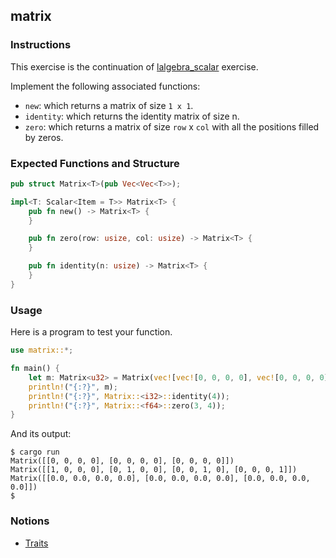 ## matrix

### Instructions

This exercise is the continuation of [lalgebra_scalar](../lalgebra_scalar/README.md) exercise.

Implement the following associated functions:
- `new`: which returns a matrix of size `1 x 1`.
- `identity`: which returns the identity matrix of size n.
- `zero`: which returns a matrix of size `row` x `col` with all the positions filled by zeros.
 
### Expected Functions and Structure

```rust
pub struct Matrix<T>(pub Vec<Vec<T>>);

impl<T: Scalar<Item = T>> Matrix<T> {
	pub fn new() -> Matrix<T> {
	}

	pub fn zero(row: usize, col: usize) -> Matrix<T> {
	}

	pub fn identity(n: usize) -> Matrix<T> {
	}
}
```

### Usage

Here is a program to test your function.

```rust
use matrix::*;

fn main() {
	let m: Matrix<u32> = Matrix(vec![vec![0, 0, 0, 0], vec![0, 0, 0, 0], vec![0, 0, 0, 0]]);
	println!("{:?}", m);
	println!("{:?}", Matrix::<i32>::identity(4));
	println!("{:?}", Matrix::<f64>::zero(3, 4));
}
```

And its output:

```console
$ cargo run
Matrix([[0, 0, 0, 0], [0, 0, 0, 0], [0, 0, 0, 0]])
Matrix([[1, 0, 0, 0], [0, 1, 0, 0], [0, 0, 1, 0], [0, 0, 0, 1]])
Matrix([[0.0, 0.0, 0.0, 0.0], [0.0, 0.0, 0.0, 0.0], [0.0, 0.0, 0.0, 0.0]])
$
```

### Notions

- [Traits](https://doc.rust-lang.org/book/ch19-03-advanced-traits.html)